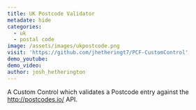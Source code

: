```yaml
---
title: UK Postcode Validator 
metadate: hide
categories:
  - uk
  - postal code
image: /assets/images/ukpostcode.png
visit: 'https://github.com/jhetheringt7/PCF-CustomControl'
demo_youtube:
demo_video: 
author: josh_hetherington
---
```


A Custom Control which validates a Postcode entry against the <a target="_blank" href="http://postcodes.io/">http://postcodes.io/</a> API.
